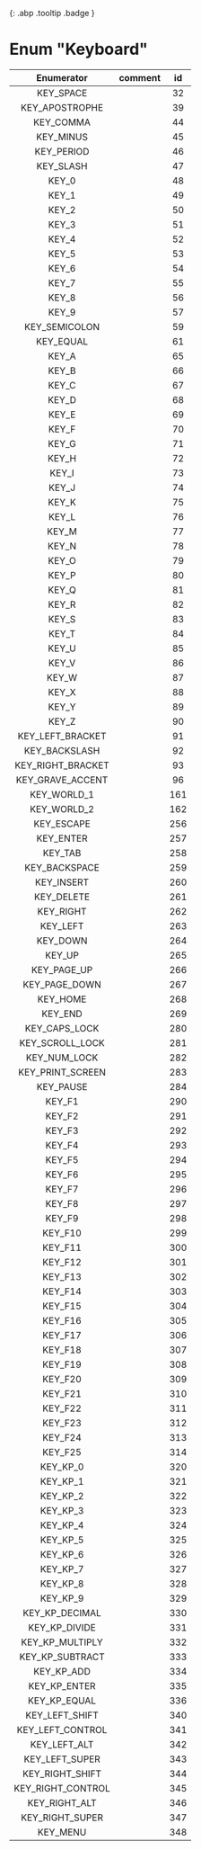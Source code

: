 [ ](#){: .abp .tooltip .badge }
# Enum "Keyboard"
|Enumerator|comment|id|
|:--:|:--:|:--:|
| KEY_SPACE |  | 32 |
| KEY_APOSTROPHE |  | 39 |
| KEY_COMMA |  | 44 |
| KEY_MINUS |  | 45 |
| KEY_PERIOD |  | 46 |
| KEY_SLASH |  | 47 |
| KEY_0 |  | 48 |
| KEY_1 |  | 49 |
| KEY_2 |  | 50 |
| KEY_3 |  | 51 |
| KEY_4 |  | 52 |
| KEY_5 |  | 53 |
| KEY_6 |  | 54 |
| KEY_7 |  | 55 |
| KEY_8 |  | 56 |
| KEY_9 |  | 57 |
| KEY_SEMICOLON |  | 59 |
| KEY_EQUAL |  | 61 |
| KEY_A |  | 65 |
| KEY_B |  | 66 |
| KEY_C |  | 67 |
| KEY_D |  | 68 |
| KEY_E |  | 69 |
| KEY_F |  | 70 |
| KEY_G |  | 71 |
| KEY_H |  | 72 |
| KEY_I |  | 73 |
| KEY_J |  | 74 |
| KEY_K |  | 75 |
| KEY_L |  | 76 |
| KEY_M |  | 77 |
| KEY_N |  | 78 |
| KEY_O |  | 79 |
| KEY_P |  | 80 |
| KEY_Q |  | 81 |
| KEY_R |  | 82 |
| KEY_S |  | 83 |
| KEY_T |  | 84 |
| KEY_U |  | 85 |
| KEY_V |  | 86 |
| KEY_W |  | 87 |
| KEY_X |  | 88 |
| KEY_Y |  | 89 |
| KEY_Z |  | 90 |
| KEY_LEFT_BRACKET |  | 91 |
| KEY_BACKSLASH |  | 92 |
| KEY_RIGHT_BRACKET |  | 93 |
| KEY_GRAVE_ACCENT |  | 96 |
| KEY_WORLD_1 |  | 161 |
| KEY_WORLD_2 |  | 162 |
| KEY_ESCAPE |  | 256 |
| KEY_ENTER |  | 257 |
| KEY_TAB |  | 258 |
| KEY_BACKSPACE |  | 259 |
| KEY_INSERT |  | 260 |
| KEY_DELETE |  | 261 |
| KEY_RIGHT |  | 262 |
| KEY_LEFT |  | 263 |
| KEY_DOWN |  | 264 |
| KEY_UP |  | 265 |
| KEY_PAGE_UP |  | 266 |
| KEY_PAGE_DOWN |  | 267 |
| KEY_HOME |  | 268 |
| KEY_END |  | 269 |
| KEY_CAPS_LOCK |  | 280 |
| KEY_SCROLL_LOCK |  | 281 |
| KEY_NUM_LOCK |  | 282 |
| KEY_PRINT_SCREEN |  | 283 |
| KEY_PAUSE |  | 284 |
| KEY_F1 |  | 290 |
| KEY_F2 |  | 291 |
| KEY_F3 |  | 292 |
| KEY_F4 |  | 293 |
| KEY_F5 |  | 294 |
| KEY_F6 |  | 295 |
| KEY_F7 |  | 296 |
| KEY_F8 |  | 297 |
| KEY_F9 |  | 298 |
| KEY_F10 |  | 299 |
| KEY_F11 |  | 300 |
| KEY_F12 |  | 301 |
| KEY_F13 |  | 302 |
| KEY_F14 |  | 303 |
| KEY_F15 |  | 304 |
| KEY_F16 |  | 305 |
| KEY_F17 |  | 306 |
| KEY_F18 |  | 307 |
| KEY_F19 |  | 308 |
| KEY_F20 |  | 309 |
| KEY_F21 |  | 310 |
| KEY_F22 |  | 311 |
| KEY_F23 |  | 312 |
| KEY_F24 |  | 313 |
| KEY_F25 |  | 314 |
| KEY_KP_0 |  | 320 |
| KEY_KP_1 |  | 321 |
| KEY_KP_2 |  | 322 |
| KEY_KP_3 |  | 323 |
| KEY_KP_4 |  | 324 |
| KEY_KP_5 |  | 325 |
| KEY_KP_6 |  | 326 |
| KEY_KP_7 |  | 327 |
| KEY_KP_8 |  | 328 |
| KEY_KP_9 |  | 329 |
| KEY_KP_DECIMAL |  | 330 |
| KEY_KP_DIVIDE |  | 331 |
| KEY_KP_MULTIPLY |  | 332 |
| KEY_KP_SUBTRACT |  | 333 |
| KEY_KP_ADD |  | 334 |
| KEY_KP_ENTER |  | 335 |
| KEY_KP_EQUAL |  | 336 |
| KEY_LEFT_SHIFT |  | 340 |
| KEY_LEFT_CONTROL |  | 341 |
| KEY_LEFT_ALT |  | 342 |
| KEY_LEFT_SUPER |  | 343 |
| KEY_RIGHT_SHIFT |  | 344 |
| KEY_RIGHT_CONTROL |  | 345 |
| KEY_RIGHT_ALT |  | 346 |
| KEY_RIGHT_SUPER |  | 347 |
| KEY_MENU |  | 348 |